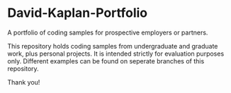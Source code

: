 # David-Kaplan-Portfolio
A portfolio of coding samples for prospective employers or partners.

This repository holds coding samples from undergraduate and graduate work, plus personal projects.
It is intended strictly for evaluation purposes only. Different examples can be found on seperate branches of this repository.

Thank you!
